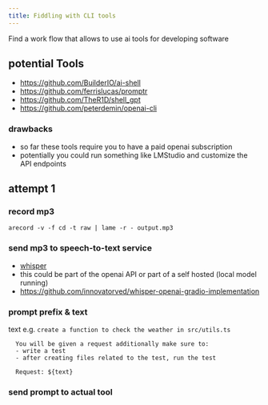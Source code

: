 ```yaml
---
title: Fiddling with CLI tools
---
```


Find a work flow that allows to use ai tools for developing software

## potential Tools

- https://github.com/BuilderIO/ai-shell
- https://github.com/ferrislucas/promptr
- https://github.com/TheR1D/shell_gpt
- https://github.com/peterdemin/openai-cli

### drawbacks

- so far these tools require you to have a paid openai subscription
- potentially you could run something like LMStudio and customize the API endpoints

## attempt 1

### record mp3

`arecord -v -f cd -t raw | lame -r - output.mp3`

### send mp3 to speech-to-text service

- [whisper](https://huggingface.co/openai/whisper-large)
- this could be part of the openai API or part of a self hosted (local model running)
- https://github.com/innovatorved/whisper-openai-gradio-implementation

### prompt prefix & text

text e.g. `create a function to check the weather in src/utils.ts`

```
  You will be given a request additionally make sure to:
  - write a test
  - after creating files related to the test, run the test

  Request: ${text}
```

### send prompt to actual tool
